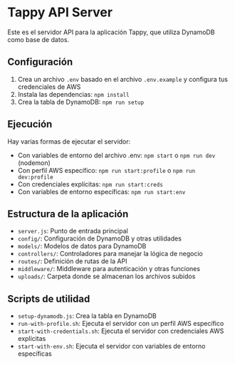 # Tappy API Server

Este es el servidor API para la aplicación Tappy, que utiliza DynamoDB como base de datos.

## Configuración

1. Crea un archivo `.env` basado en el archivo `.env.example` y configura tus credenciales de AWS
2. Instala las dependencias: `npm install`
3. Crea la tabla de DynamoDB: `npm run setup`

## Ejecución

Hay varias formas de ejecutar el servidor:

- Con variables de entorno del archivo .env: `npm start` o `npm run dev` (nodemon)
- Con perfil AWS específico: `npm run start:profile` o `npm run dev:profile`
- Con credenciales explícitas: `npm run start:creds`
- Con variables de entorno específicas: `npm run start:env`

## Estructura de la aplicación

- `server.js`: Punto de entrada principal
- `config/`: Configuración de DynamoDB y otras utilidades
- `models/`: Modelos de datos para DynamoDB
- `controllers/`: Controladores para manejar la lógica de negocio
- `routes/`: Definición de rutas de la API
- `middleware/`: Middleware para autenticación y otras funciones
- `uploads/`: Carpeta donde se almacenan los archivos subidos

## Scripts de utilidad

- `setup-dynamodb.js`: Crea la tabla en DynamoDB
- `run-with-profile.sh`: Ejecuta el servidor con un perfil AWS específico
- `start-with-credentials.sh`: Ejecuta el servidor con credenciales AWS explícitas
- `start-with-env.sh`: Ejecuta el servidor con variables de entorno específicas
